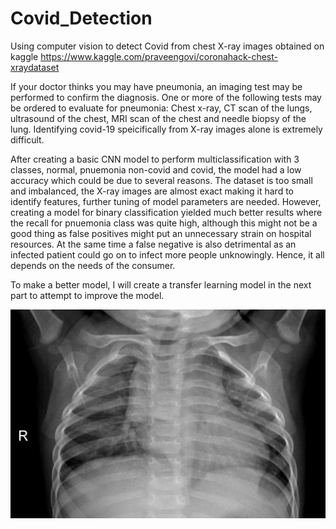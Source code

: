 # Covid_Detection
Using computer vision to detect Covid from chest X-ray images obtained on kaggle https://www.kaggle.com/praveengovi/coronahack-chest-xraydataset

 If your doctor thinks you may have pneumonia, an imaging test may be performed to confirm the diagnosis. One or more of the following tests may be ordered to evaluate for pneumonia: Chest x-ray, CT scan of the lungs, ultrasound of the chest, MRI scan of the chest and needle biopsy of the lung. Identifying covid-19 speicifically from X-ray images alone is extremely difficult.
 
 
 After creating a basic CNN model to perform multiclassification with 3 classes, normal, pnuemonia non-covid and covid, the model had a low accuracy which could be due to several reasons. The dataset is too small and imbalanced, the X-ray images are almost exact making it hard to identify features, further tuning of model parameters are needed. However, creating a model for binary classification yielded much better results where the recall for pnuemonia class was quite high, although this might not be a good thing as false positives might put an unnecessary strain on hospital resources. At the same time a false negative is also detrimental as an infected patient could go on to infect more people unknowingly. Hence, it all depends on the needs of the consumer.
 
 To make a better model, I will create a transfer learning model in the next part to attempt to improve the model.

![alt text](https://raw.githubusercontent.com/ChangeCourse1997/Covid_Detection/branch/IM-0128-0001.jpeg)
